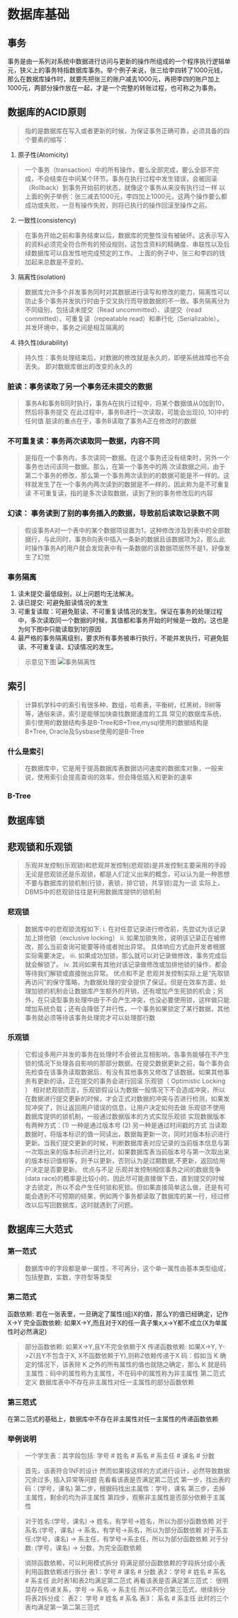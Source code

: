 # 数据库基础
## 事务
事务是由一系列对系统中数据进行访问与更新的操作所组成的一个程序执行逻辑单元，狭义上的事务特指数据库事务。举个例子来说，张三给李四转了1000元钱，那么在数据库操作时，就要先把张三的账户减去1000元，再把李四的账户加上1000元，两部分操作放在一起，才是一个完整的转账过程，也可称之为事务。
## 数据库的ACID原则
> 指的是数据库在写入或者更新的时候，为保证事务正确可靠，必须具备的四个要素的缩写：
1. 原子性(Atomicity)
> 一个事务（transaction）中的所有操作，要么全部完成，要么全部不完成，不会结束在中间某个环节。事务在执行过程中发生错误，会被回滚（Rollback）到事务开始前的状态，就像这个事务从来没有执行过一样
> 以上面的例子举例：张三减去1000元，李四加上1000元，这两个操作要么都成功或失败，一旦有操作失败，则将已执行的操作回滚至操作之前。
2. 一致性(consistency)
> 在事务开始之前和事务结束以后，数据库的完整性没有被破坏。这表示写入的资料必须完全符合所有的预设规则，这包含资料的精确度、串联性以及后续数据库可以自发性地完成预定的工作。
> 上面的例子中，张三和李四的钱加起来总数是不变的。
3. 隔离性(isolation)
> 数据库允许多个并发事务同时对其数据进行读写和修改的能力，隔离性可以防止多个事务并发执行时由于交叉执行而导致数据的不一致。事务隔离分为不同级别，包括读未提交（Read uncommitted）、读提交（read committed）、可重复读（repeatable read）和串行化（Serializable）。
> 并发环境中，事务之间是相互隔离的
4. 持久性(durability)
> 持久性：事务处理结束后，对数据的修改就是永久的，即便系统故障也不会丢失。
> 即对数据库做出的改变的永久的

### 脏读：事务读取了另一个事务还未提交的数据
> 事务A和事务B同时执行，事务A在执行过程中，将某个数据值从0加到10，然后将事务提交
> 在此过程中，事务B进行一次读取，可能会出现[0, 10]中的任何值
> 脏读的重点在于，事务B读取了事务A正在修改时的数据
### 不可重复读：事务两次读取同一数据，内容不同
> 是指在一个事务内，多次读同一数据。在这个事务还没有结束时，另外一个事务也访问该同一数据。那么，在第一个事务中的两 次读数据之间，由于第二个事务的修改，那么第一个事务两次读到的的数据可能是不一样的。这样就发生了在一个事务内两次读到的数据是不一样的，因此称为是不可重复读
> 不可重复读，指的是多次读取数据，读到了别的事务修改后的内容
### 幻读： 事务读到了别的事务插入的数据，导致前后读取记录数不同
> 假设事务A对一个表中的某个数据项设置为1，这种修改涉及到表中的全部数据行，与此同时，事务B向表中插入一条新的数据且该数据项为2，那么此时操作事务A的用户就会发现表中有一条数据的该数据项居然不是1，好像发生了幻觉

### 事务隔离
1. 读未提交:最低级别，以上问题均无法解决。
2. 读已提交: 可避免脏读情况的发生
3. 可重复读取：可避免脏读、不可重复读情况的发生。保证在事务的处理过程中，多次读取同一个数据的时候，其值都和事务开始的时候是一致的。这也是为何下图中只能读取到1的原因
4. 最严格的事务隔离级别，要求所有事务被串行执行，不能并发执行，可避免脏读、不可重复读、幻读情况的发生。
> 示意见下图
![事务隔离性](pic/事务隔离性.jpg)


## 索引
> 计算机学科中的索引有很多种，数组，哈希表，平衡树，红黑树，B树等等，通俗来讲，索引是能够加快查找数据速度的工具
> 常见的数据库系统，索引使用的数据结构多是B-Tree和B+Tree,mysql使用的数据结构是B+Tree, Oracle及Sysbase使用的是B-Tree
### 什么是索引
> 在数据库中，它是用于提高数据库表数据访问速度的数据库对象，一般来说，使用索引会提高查询的效率，但会降低插入和更新的速率
### B-Tree

## 数据库锁
> 
## 悲观锁和乐观锁
> 乐观并发控制(乐观锁)和悲观并发控制(悲观锁)是并发控制主要采用的手段
> 无论是悲观锁还是乐观锁，都是人们定义出来的概念，可以认为是一种思想
> 不要与数据库的锁机制(行锁，表锁，排它锁，共享锁)混为一谈
> 实际上，DBMS中的悲观锁往往是利用数据库提供的锁机制
### 悲观锁
> 数据库中的悲观锁流程如下:
i. 在对任意记录进行修改前，先尝试为该记录加上排他锁（exclusive locking）
ii. 如果加锁失败，说明该记录正在被修改，那么当前查询可能要等待或者抛出异常。 具体响应方式由开发者根据实际需要决定。
iii. 如果成功加锁，那么就可以对记录做修改，事务完成后就会解锁了。
iv. 其间如果有其他对该记录做修改或加排他锁的操作，都会等待我们解锁或直接抛出异常。
> 优点和不足
悲观并发控制实际上是“先取锁再访问”的保守策略，为数据处理的安全提供了保证。但是在效率方面，处理加锁的机制会让数据库产生额外的开销，还有增加产生死锁的机会；另外，在只读型事务处理中由于不会产生冲突，也没必要使用锁，这样做只能增加系统负载；还有会降低了并行性，一个事务如果锁定了某行数据，其他事务就必须等待该事务处理完才可以处理那行数
### 乐观锁
> 它假设多用户并发的事务在处理时不会彼此互相影响，各事务能够在不产生锁的情况下处理各自影响的那部分数据。在提交数据更新之前，每个事务会先检查在该事务读取数据后，有没有其他事务又修改了该数据。如果其他事务有更新的话，正在提交的事务会进行回滚
> 乐观锁（ Optimistic Locking ） 相对悲观锁而言，乐观锁假设认为数据一般情况下不会造成冲突，所以在数据进行提交更新的时候，才会正式对数据的冲突与否进行检测，如果发现冲突了，则让返回用户错误的信息，让用户决定如何去做
> 乐观锁不使用数据库提供的锁机制，一般通过数据版本的方式实现乐观锁
> 实现数据版本有两种方式：(1) 一种是通过版本号 (2) 另一种是通过时间戳的方式
> 当读取数据时，将版本标识的值一同读出，数据每更新一次，同时对版本标识进行更新。当我们提交更新的时候，判断数据库表对应记录的当前版本信息与第一次取出来的版本标识进行比对，如果数据库表当前版本号与第一次取出来的版本标识值相等，则予以更新，否则认为是过期数据,不更新，返回给用户决定是否要更新。
> 优点与不足
乐观并发控制相信事务之间的数据竞争(data race)的概率是比较小的，因此尽可能直接做下去，直到提交的时候才去锁定，所以不会产生任何锁和死锁。但如果直接简单这么做，还是有可能会遇到不可预期的结果，例如两个事务都读取了数据库的某一行，经过修改以后写回数据库，这时就遇到了问题。


## 数据库三大范式
### 第一范式
> 数据库中的字段都是单一属性，不可再分，这个单一属性由基本类型组成，包括整数，实数，字符型等类型
### 第二范式
  函数依赖: 若在一张表里，一旦确定了属性(组)X的值，那么Y的值已经确定，记作X->Y
  完全函数依赖: 如果X->Y,而且对于X的任一真子集x,x->Y都不成立(X为单属性时必然满足)
> 部分函数依赖: 如果X->Y,且Y不完全依赖于X
> 传递函数依赖: 如果X->Y, Y->Z(且Y不包含于X, X不函数依赖于Y),则称Z依赖传递于X
> 码：假如当 K 确定的情况下，该表除 K 之外的所有属性的值也就随之确定，那么 K 就是码
> 主属性：码中的属性称为主属性，不在码中的属性称为非主属性
> 第二范式定义
数据库表中不存在非主属性对任一主属性的部分函数依赖
### 第三范式
在第二范式的基础上，数据库中不存在非主属性对任一主属性的传递函数依赖
### 举例说明
> 一个学生表：其字段包括:
> 学号 # 姓名 # 系名 # 系主任 # 课名 # 分数

> 首先，该表符合1NF的设计
> 然而如果按这样的方式进行设计，必然导致数据冗余过多, 插入异常等问题
> 先看看该表是否满足第二范式
> 第一步，找出表的码：(学号，课名)
> 第二步，根据码找出主属性：学号，课名
> 第三步，去掉主属性，剩余的均为非主属性
> 第四步，观察非主属性是否部分依赖于主属性

> 对于姓名:(学号，课名) -> 姓名，有学号->姓名，所以为部分函数依赖
> 对于系名:(学号，课名) -> 系名，有学号->系名，所以为部分函数依赖
> 对于系主任:(学号，课名) -> 系主任，有学号->系主任，所以为部分函数依赖
> 对于分数: (学号，课名) -> 分数，为完全函数依赖

> 消除函数依赖，可以利用模式拆分
> 将满足部分函数依赖的字段拆分成小表
>利用函数依赖进行拆分
表1：学号 # 课名 # 分数
表2：学号 # 姓名 # 系名 # 系主任
> 此时表1和表2均满足第二范式
> 再看该表是否满足第三范式：
很明显存在传递关系，学号 -> 系名 -> 系主任
所以不符合第三范式，继续拆分
将表2拆分成：
表2： 学号 # 姓名 # 系名
表3： 系名 # 系主任
> 此时的三个表均满足第一第二第三范式






